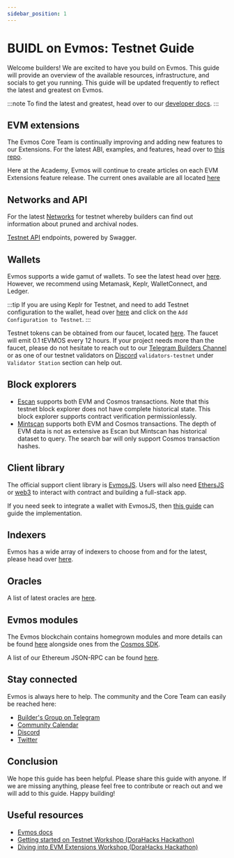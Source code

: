 ```yaml
---
sidebar_position: 1
---
```


# BUIDL on Evmos: Testnet Guide

Welcome builders! We are excited to have you build on Evmos. This guide will provide an overview of the
available resources, infrastructure, and socials to get you running. This guide will be updated frequently
to reflect the latest and greatest on Evmos.

:::note
To find the latest and greatest, head over to our [developer docs](https://docs.evmos.org/).
:::

## EVM extensions

The Evmos Core Team is continually improving and adding new features to our Extensions. For the latest ABI, examples,
and features, head over to [this repo](https://github.com/evmos/extensions).

Here at the Academy, Evmos will continue to create articles on each EVM Extensions feature release. The current ones
available are all located [here](http://docs.evmos.org/develop/smart-contracts/evm-extensions/authorization)

## Networks and API

For the latest [Networks](https://docs.evmos.org/develop/api/networks#testnet) for testnet whereby builders can find
out information about pruned and archival nodes.

[Testnet API](https://api.evmos.dev/) endpoints, powered by Swagger.

## Wallets

Evmos supports a wide gamut of wallets. To see the latest head over [here](https://docs.evmos.org/use/wallet).
However, we recommend using Metamask, Keplr, WalletConnect, and Ledger.

:::tip
If you are using Keplr for Testnet, and need to add Testnet configuration to the wallet, head over [here](https://docs.evmos.org/develop/testnet) and
click on the `Add Configuration to Testnet`.
:::

Testnet tokens can be obtained from our faucet, located [here](https://faucet.evmos.dev/). The faucet will emit
0.1 tEVMOS every 12 hours. If your project needs more than the faucet, please do not hesitate to reach out to our
[Telegram Builders Channel](https://t.me/EvmosBuilders) or as one of our testnet validators on
[Discord](https://discord.gg/evmos) `validators-testnet` under `Validator Station` section can help out.

## Block explorers

- [Escan](https://testnet.escan.live/) supports both EVM and Cosmos transactions. Note that this testnet
block explorer does not have complete historical state. This block explorer supports contract verification
permissionlessly.
- [Mintscan](https://testnet.mintscan.io/evmos-testnet/) supports both EVM and Cosmos transactions. The depth of
EVM data is not as extensive as Escan but Mintscan has historical dataset to query. The search bar will only support
Cosmos transaction hashes.

## Client library

The official support client library is [EvmosJS](https://github.com/evmos/evmosjs). Users will also need
[EthersJS](https://docs.ethers.org/v5/) or [web3](https://web3js.readthedocs.io/) to interact with contract
and building a full-stack app.

If you need seek to integrate a wallet with EvmosJS, then [this guide](./../advanced/wallet-integration) can guide
the implementation.

## Indexers

Evmos has a wide array of indexers to choose from and for the latest, please head over [here](https://docs.evmos.org/develop/graphs-indexers).

## Oracles

A list of latest oracles are [here](https://docs.evmos.org/develop/oracles).

## Evmos modules

The Evmos blockchain contains homegrown modules and more details can be found [here](https://docs.evmos.org/protocol/modules) alongside ones
from the [Cosmos SDK](https://docs.evmos.org/protocol/modules).

A list of our Ethereum JSON-RPC can be found [here](https://docs.evmos.org/develop/api/ethereum-json-rpc).

## Stay connected

Evmos is always here to help. The community and the Core Team can easily be reached here:

- [Builder's Group on Telegram](https://t.me/EvmosBuilders)
- [Community Calendar](https://calendar.google.com/calendar/embed?src=c_grfooiam12n63762eld4ntue48%40group.calendar.google.com&ctz=America%2FLos_Angeles)
- [Discord](https://discord.gg/evmos)
- [Twitter](https://twitter.com/EvmosOrg)

## Conclusion

We hope this guide has been helpful. Please share this guide with anyone. If we are missing anything, please feel free to contribute
or reach out and we will add to this guide. Happy building!

## Useful resources

- [Evmos docs](https://docs.evmos.org/)
- [Getting started on Testnet Workshop (DoraHacks Hackathon)](https://www.youtube.com/live/pzk70FaqtQE?feature=share)
- [Diving into EVM Extensions Workshop (DoraHacks Hackathon)](https://www.youtube.com/live/pJhOfZ0ScAE?feature=share)
